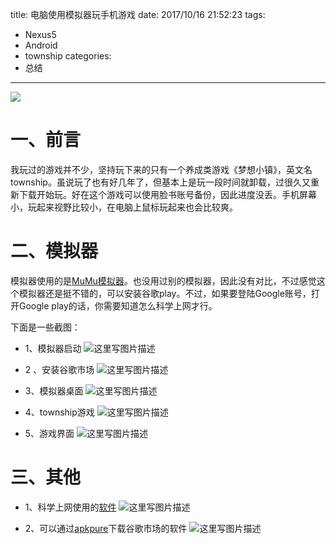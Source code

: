 title: 电脑使用模拟器玩手机游戏
date: 2017/10/16 21:52:23
tags:
- Nexus5
- Android
- township
categories:
- 总结
---

![](http://od68ytlrn.bkt.clouddn.com/township.png)
# 一、前言
我玩过的游戏并不少，坚持玩下来的只有一个养成类游戏《梦想小镇》，英文名township。虽说玩了也有好几年了，但基本上是玩一段时间就卸载，过很久又重新下载开始玩。好在这个游戏可以使用脸书账号备份，因此进度没丢。手机屏幕小，玩起来视野比较小，在电脑上鼠标玩起来也会比较爽。

<!-- more -->

# 二、模拟器
模拟器使用的是[MuMu模拟器](http://mumu.163.com/fab/win2.html)。也没用过别的模拟器，因此没有对比，不过感觉这个模拟器还是挺不错的，可以安装谷歌play。不过，如果要登陆Google账号，打开Google play的话，你需要知道怎么科学上网才行。

下面是一些截图：

- 1、模拟器启动
![这里写图片描述](http://img.blog.csdn.net/20171016213837037?watermark/2/text/aHR0cDovL2Jsb2cuY3Nkbi5uZXQvdTAxMTMwMzQ0Mw==/font/5a6L5L2T/fontsize/400/fill/I0JBQkFCMA==/dissolve/70/gravity/SouthEast)

- 2 、安装谷歌市场
![这里写图片描述](http://img.blog.csdn.net/20171016213934464?watermark/2/text/aHR0cDovL2Jsb2cuY3Nkbi5uZXQvdTAxMTMwMzQ0Mw==/font/5a6L5L2T/fontsize/400/fill/I0JBQkFCMA==/dissolve/70/gravity/SouthEast)

- 3、模拟器桌面
![这里写图片描述](http://img.blog.csdn.net/20171016214009211?watermark/2/text/aHR0cDovL2Jsb2cuY3Nkbi5uZXQvdTAxMTMwMzQ0Mw==/font/5a6L5L2T/fontsize/400/fill/I0JBQkFCMA==/dissolve/70/gravity/SouthEast)

- 4、township游戏
![这里写图片描述](http://img.blog.csdn.net/20171016214055920?watermark/2/text/aHR0cDovL2Jsb2cuY3Nkbi5uZXQvdTAxMTMwMzQ0Mw==/font/5a6L5L2T/fontsize/400/fill/I0JBQkFCMA==/dissolve/70/gravity/SouthEast)

- 5、游戏界面
![这里写图片描述](http://img.blog.csdn.net/20171016214123405?watermark/2/text/aHR0cDovL2Jsb2cuY3Nkbi5uZXQvdTAxMTMwMzQ0Mw==/font/5a6L5L2T/fontsize/400/fill/I0JBQkFCMA==/dissolve/70/gravity/SouthEast)

# 三、其他

- 1、科学上网使用的[软件](https://www.sockscap64.com/sstap/)
![这里写图片描述](http://img.blog.csdn.net/20171016214319094?watermark/2/text/aHR0cDovL2Jsb2cuY3Nkbi5uZXQvdTAxMTMwMzQ0Mw==/font/5a6L5L2T/fontsize/400/fill/I0JBQkFCMA==/dissolve/70/gravity/SouthEast)

- 2、可以通过[apkpure](https://apkpure.com/cn/)下载谷歌市场的软件
![这里写图片描述](http://img.blog.csdn.net/20171016214338352?watermark/2/text/aHR0cDovL2Jsb2cuY3Nkbi5uZXQvdTAxMTMwMzQ0Mw==/font/5a6L5L2T/fontsize/400/fill/I0JBQkFCMA==/dissolve/70/gravity/SouthEast)